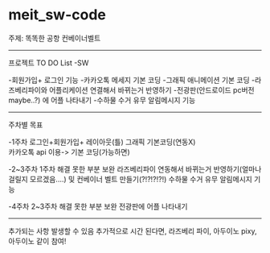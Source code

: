 # meit_sw-code
주제: 똑똑한 공항 컨베이너벨트

------------------------------------------------
프로젝트 TO DO List -SW

-회원가입+ 로그인 기능
-카카오톡 메세지 기본 코딩
-그래픽 애니메이션 기본 코딩
-라즈베리파이와 어플리케이션 연결해서 바뀌는거 반영하기
-전광판(안드로이드 pc버전 maybe..?) 에 어플 나타내기
-수하물 수거 유무 알림메시지 기능

------------------------------------------------

주차별 목표

-1주차
  로그인+회원가입+ 레이아웃(틀)
  그래픽 기본코딩(연동X)  
  카카오톡 api 이용-> 기본 코딩(가능하면)
  
-2~3주차
  1주차 해결 못한 부분 보완 
  라즈베리파이 연동해서 바뀌는거 반영하기(얼마나 걸릴지 모르겠음....) 및 컨베이너 벨트 만들기(?!?!?!?!)
  수하물 수거 유무 알림메시지 기능

-4주차
  2~3주차 해결 못한 부분 보완
  전광판에 어플 나타내기

--------------------------------------------------------
추가되는 사항 발생할 수 있음
추가적으로 시간 된다면, 라즈베리 파이, 아두이노 pixy, 아두이노 같이 참여!


